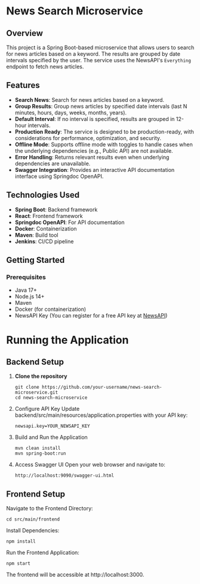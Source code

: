 # News Search Microservice

## Overview

This project is a Spring Boot-based microservice that allows users to search for news articles based on a keyword. The results are grouped by date intervals specified by the user. The service uses the NewsAPI's `Everything` endpoint to fetch news articles.

## Features

- **Search News**: Search for news articles based on a keyword.
- **Group Results**: Group news articles by specified date intervals (last N minutes, hours, days, weeks, months, years).
- **Default Interval**: If no interval is specified, results are grouped in 12-hour intervals.
- **Production Ready**: The service is designed to be production-ready, with considerations for performance, optimization, and security.
- **Offline Mode**: Supports offline mode with toggles to handle cases when the underlying dependencies (e.g., Public API) are not available.
- **Error Handling**: Returns relevant results even when underlying dependencies are unavailable.
- **Swagger Integration**: Provides an interactive API documentation interface using Springdoc OpenAPI.

## Technologies Used

- **Spring Boot**: Backend framework
- **React**: Frontend framework
- **Springdoc OpenAPI**: For API documentation
- **Docker**: Containerization
- **Maven**: Build tool
- **Jenkins**: CI/CD pipeline

## Getting Started

### Prerequisites

- Java 17+
- Node.js 14+
- Maven
- Docker (for containerization)
- NewsAPI Key (You can register for a free API key at [NewsAPI](https://newsapi.org/))

# Running the Application


## Backend Setup
1. **Clone the repository**
   ```
   git clone https://github.com/your-username/news-search-microservice.git
   cd news-search-microservice
2. Configure API Key
   Update backend/src/main/resources/application.properties with your API key:
    ```
    newsapi.key=YOUR_NEWSAPI_KEY
    ```
3. Build and Run the Application
    ```
   mvn clean install
   mvn spring-boot:run
   ```
4. Access Swagger UI
   Open your web browser and navigate to:
    ```
    http://localhost:9090/swagger-ui.html
    ```

## Frontend Setup

Navigate to the Frontend Directory:

```
cd src/main/frontend
```


Install Dependencies:
```
npm install
```

Run the Frontend Application:

```
npm start
```
The frontend will be accessible at http://localhost:3000.